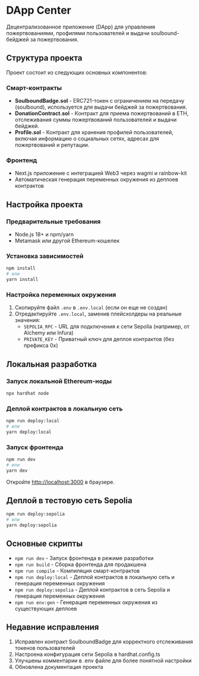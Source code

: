 # DApp Center

Децентрализованное приложение (DApp) для управления пожертвованиями, профилями пользователей и выдачи soulbound-бейджей за пожертвования.

## Структура проекта

Проект состоит из следующих основных компонентов:

### Смарт-контракты

- **SoulboundBadge.sol** - ERC721-токен с ограничением на передачу (soulbound), используется для выдачи бейджей за пожертвования.
- **DonationContract.sol** - Контракт для приема пожертвований в ETH, отслеживания суммы пожертвований пользователей и выдачи бейджей.
- **Profile.sol** - Контракт для хранения профилей пользователей, включая информацию о социальных сетях, адресах для пожертвований и репутации.

### Фронтенд

- Next.js приложение с интеграцией Web3 через wagmi и rainbow-kit
- Автоматическая генерация переменных окружения из деплоев контрактов

## Настройка проекта

### Предварительные требования

- Node.js 18+ и npm/yarn
- Metamask или другой Ethereum-кошелек

### Установка зависимостей

```bash
npm install
# или
yarn install
```

### Настройка переменных окружения

1. Скопируйте файл `.env` в `.env.local` (если он еще не создан)
2. Отредактируйте `.env.local`, заменив плейсхолдеры на реальные значения:
   - `SEPOLIA_RPC` - URL для подключения к сети Sepolia (например, от Alchemy или Infura)
   - `PRIVATE_KEY` - Приватный ключ для деплоя контрактов (без префикса 0x)

## Локальная разработка

### Запуск локальной Ethereum-ноды

```bash
npx hardhat node
```

### Деплой контрактов в локальную сеть

```bash
npm run deploy:local
# или
yarn deploy:local
```

### Запуск фронтенда

```bash
npm run dev
# или
yarn dev
```

Откройте [http://localhost:3000](http://localhost:3000) в браузере.

## Деплой в тестовую сеть Sepolia

```bash
npm run deploy:sepolia
# или
yarn deploy:sepolia
```

## Основные скрипты

- `npm run dev` - Запуск фронтенда в режиме разработки
- `npm run build` - Сборка фронтенда для продакшена
- `npm run compile` - Компиляция смарт-контрактов
- `npm run deploy:local` - Деплой контрактов в локальную сеть и генерация переменных окружения
- `npm run deploy:sepolia` - Деплой контрактов в сеть Sepolia и генерация переменных окружения
- `npm run env:gen` - Генерация переменных окружения из существующих деплоев

## Недавние исправления

1. Исправлен контракт SoulboundBadge для корректного отслеживания токенов пользователей
2. Настроена конфигурация сети Sepolia в hardhat.config.ts
3. Улучшены комментарии в .env файле для более понятной настройки
4. Обновлена документация проекта
